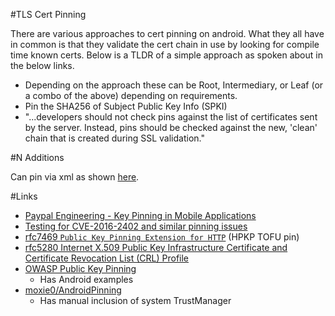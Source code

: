 #TLS Cert Pinning

There are various approaches to cert pinning on android. What they all have in common is that they validate the cert chain in use by looking for compile time known certs. Below is a TLDR of a simple approach as spoken about in the below links.

- Depending on the approach these can be Root, Intermediary, or Leaf (or a combo of the above) depending on requirements. 
- Pin the SHA256 of Subject Public Key Info (SPKI)
- "...developers should not check pins against the list of certificates sent by the server. Instead, pins should be checked against the new, 'clean' chain that is created during SSL validation."

#N Additions

Can pin via xml as shown [here](http://developer.android.com/preview/features/security-config.html#CertificatePinning).

#Links

- [Paypal Engineering - Key Pinning in Mobile Applications](https://www.paypal-engineering.com/2015/10/14/key-pinning-in-mobile-applications/)
- [Testing for CVE-2016-2402 and similar pinning issues](https://koz.io/pinning-cve-2016-2402/)
- [rfc7469 `Public Key Pinning Extension for HTTP`](https://tools.ietf.org/html/rfc7469) (HPKP TOFU pin)
- [rfc5280 Internet X.509 Public Key Infrastructure Certificate and Certificate Revocation List (CRL) Profile](https://tools.ietf.org/html/rfc5280)
- [OWASP Public Key Pinning](https://www.owasp.org/index.php/Certificate_and_Public_Key_Pinning)
  - Has Android examples
- [moxie0/AndroidPinning](https://github.com/moxie0/AndroidPinning)
  - Has manual inclusion of system TrustManager 
